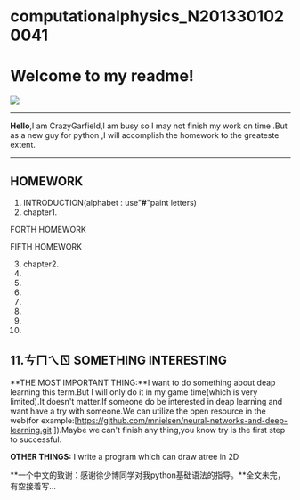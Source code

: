# computationalphysics_N2013301020041
Welcome to my readme!
===================
  
![](http://i.gtimg.cn/qqlive/img/jpgcache/files/qqvideo/r/r6o98876ra7ww8i.jpg)

----------
**Hello**,I am CrazyGarfield,I am busy so I may not finish my work on time .But as a new guy for python ,I will accomplish the homework to the greateste extent.

----------


**HOMEWORK**
---------------

 1. INTRODUCTION(alphabet : use"**#**"paint letters)
 2. chapter1.
           
 FORTH HOMEWORK
           
 FIFTH HOMEWORK

 3. chapter2.
 4. 
 5.
 6.
 7.
 8.
 9.
10.
11.ㄘㄇㄟㄖ
**SOMETHING INTERESTING**
------------------------------

**THE MOST IMPORTANT THING:**I want to do something about deap learning this term.But I will only do it in my game time(which is very limited).It doesn't matter.If someone do be interested in deap learning and want have a try with someone.We can utilize the open resource in the web(for example:[https://github.com/mnielsen/neural-networks-and-deep-learning.git ]).Maybe we can't finish any thing,you know try is the first step to successful.

**OTHER THINGS:**
I write a program which can draw atree in 2D


**一个中文的致谢：感谢徐少博同学对我python基础语法的指导。**全文未完，有空接着写...
